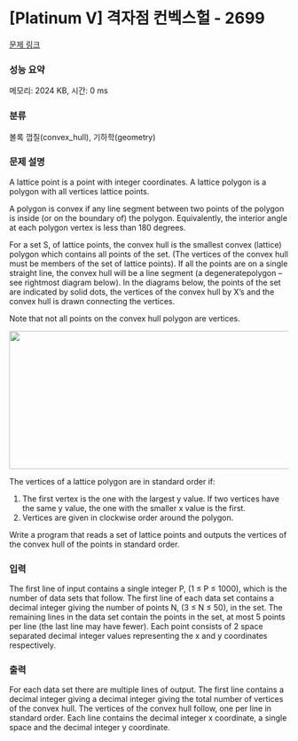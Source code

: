 # [Platinum V] 격자점 컨벡스헐 - 2699 

[문제 링크](https://www.acmicpc.net/problem/2699) 

### 성능 요약

메모리: 2024 KB, 시간: 0 ms

### 분류

볼록 껍질(convex_hull), 기하학(geometry)

### 문제 설명

<p>A lattice point is a point with integer coordinates. A lattice polygon is a polygon with all vertices lattice points. </p>

<p>A polygon is convex if any line segment between two points of the polygon is inside (or on the boundary of) the polygon. Equivalently, the interior angle at each polygon vertex is less than 180 degrees. </p>

<p>For a set S, of lattice points, the convex hull is the smallest convex (lattice) polygon which contains all points of the set. (The vertices of the convex hull must be members of the set of lattice points). If all the points are on a single straight line, the convex hull will be a line segment (a degeneratepolygon – see rightmost diagram below). In the diagrams below, the points of the set are indicated by solid dots, the vertices of the convex hull by X’s and the convex hull is drawn connecting the vertices. </p>

<p>Note that not all points on the convex hull polygon are vertices.</p>

<p><img alt="" src="https://www.acmicpc.net/upload/images/latice.png" style="height:249px; width:584px"></p>

<p>The vertices of a lattice polygon are in standard order if: </p>

<ol>
	<li>The first vertex is the one with the largest y value. If two vertices have the same y value, the one with the smaller x value is the first. </li>
	<li>Vertices are given in clockwise order around the polygon. </li>
</ol>

<p>Write a program that reads a set of lattice points and outputs the vertices of the convex hull of the points in standard order. </p>

### 입력 

 <p>The first line of input contains a single integer P, (1 ≤ P ≤ 1000), which is the number of data sets that follow. The first line of each data set contains a decimal integer giving the number of points N, (3 ≤ N ≤ 50), in the set. The remaining lines in the data set contain the points in the set, at most 5 points per line (the last line may have fewer). Each point consists of 2 space separated decimal integer values representing the x and y coordinates respectively. </p>

### 출력 

 <p>For each data set there are multiple lines of output. The first line contains a decimal integer giving a decimal integer giving the total number of vertices of the convex hull. The vertices of the convex hull follow, one per line in standard order. Each line contains the decimal integer x coordinate, a single space and the decimal integer y coordinate. </p>

